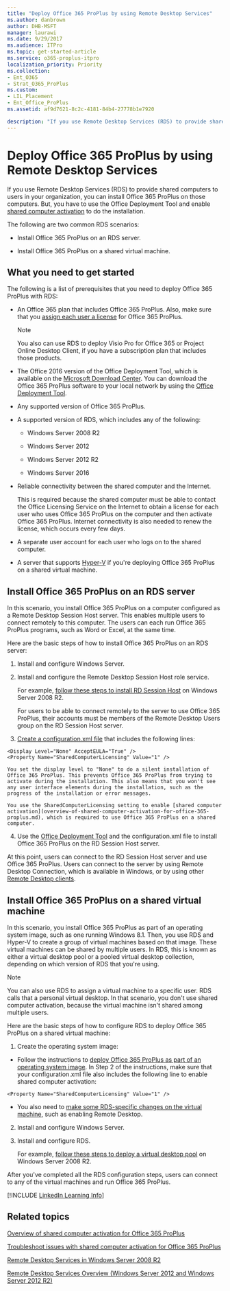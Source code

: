 ```yaml
---
title: "Deploy Office 365 ProPlus by using Remote Desktop Services"
ms.author: danbrown
author: DHB-MSFT
manager: laurawi
ms.date: 9/29/2017
ms.audience: ITPro
ms.topic: get-started-article
ms.service: o365-proplus-itpro
localization_priority: Priority
ms.collection:
- Ent_O365
- Strat_O365_ProPlus
ms.custom:
- LIL_Placement
- Ent_Office_ProPlus
ms.assetid: af9d7621-8c2c-4181-84b4-27778b1e7920

description: "If you use Remote Desktop Services (RDS) to provide shared computers to users in your organization, you can install Office 365 ProPlus on those computers. But, you have to use the Office Deployment Tool and enable shared computer activation to do the installation."
---
```


# Deploy Office 365 ProPlus by using Remote Desktop Services

If you use Remote Desktop Services (RDS) to provide shared computers to users in your organization, you can install Office 365 ProPlus on those computers. But, you have to use the Office Deployment Tool and enable [shared computer activation](overview-of-shared-computer-activation-for-office-365-proplus.md) to do the installation.
  
The following are two common RDS scenarios:
  
- Install Office 365 ProPlus on an RDS server.
    
- Install Office 365 ProPlus on a shared virtual machine.
    
## What you need to get started
<a name="Started"> </a>

The following is a list of prerequisites that you need to deploy Office 365 ProPlus with RDS:
  
- An Office 365 plan that includes Office 365 ProPlus. Also, make sure that you [assign each user a license](https://support.office.com/article/997596b5-4173-4627-b915-36abac6786dc) for Office 365 ProPlus.
    
    > [!NOTE]
    > You also can use RDS to deploy Visio Pro for Office 365 or Project Online Desktop Client, if you have a subscription plan that includes those products. 
  
- The Office 2016 version of the Office Deployment Tool, which is available on the [Microsoft Download Center](http://go.microsoft.com/fwlink/p/?LinkID=626065). You can download the Office 365 ProPlus software to your local network by using the [Office Deployment Tool](overview-of-the-office-2016-deployment-tool.md).
    
- Any supported version of Office 365 ProPlus.
    
- A supported version of RDS, which includes any of the following:
    
  - Windows Server 2008 R2 
    
  - Windows Server 2012 
    
  - Windows Server 2012 R2 
    
  - Windows Server 2016
    
- Reliable connectivity between the shared computer and the Internet.
    
    This is required because the shared computer must be able to contact the Office Licensing Service on the Internet to obtain a license for each user who uses Office 365 ProPlus on the computer and then activate Office 365 ProPlus. Internet connectivity is also needed to renew the license, which occurs every few days.
    
- A separate user account for each user who logs on to the shared computer.
    
- A server that supports [Hyper-V](https://go.microsoft.com/fwlink/p/?LinkId=510585) if you're deploying Office 365 ProPlus on a shared virtual machine.
    
## Install Office 365 ProPlus on an RDS server
<a name="Server"> </a>

In this scenario, you install Office 365 ProPlus on a computer configured as a Remote Desktop Session Host server. This enables multiple users to connect remotely to this computer. The users can each run Office 365 ProPlus programs, such as Word or Excel, at the same time.
  
Here are the basic steps of how to install Office 365 ProPlus on an RDS server:
  
1. Install and configure Windows Server.
    
2. Install and configure the Remote Desktop Session Host role service.
    
    For example, [follow these steps to install RD Session Host](https://go.microsoft.com/fwlink/p/?LinkId=510582) on Windows Server 2008 R2.
    
    For users to be able to connect remotely to the server to use Office 365 ProPlus, their accounts must be members of the Remote Desktop Users group on the RD Session Host server.
    
3. [Create a configuration.xml file](configuration-options-for-the-office-2016-deployment-tool.md) that includes the following lines:
    
  ```
  <Display Level="None" AcceptEULA="True" /> 
<Property Name="SharedComputerLicensing" Value="1" />

  ```

    You set the display level to "None" to do a silent installation of Office 365 ProPlus. This prevents Office 365 ProPlus from trying to activate during the installation. This also means that you won't see any user interface elements during the installation, such as the progress of the installation or error messages.
    
    You use the SharedComputerLicensing setting to enable [shared computer activation](overview-of-shared-computer-activation-for-office-365-proplus.md), which is required to use Office 365 ProPlus on a shared computer.
    
4. Use the [Office Deployment Tool](overview-of-the-office-2016-deployment-tool.md) and the configuration.xml file to install Office 365 ProPlus on the RD Session Host server.
    
At this point, users can connect to the RD Session Host server and use Office 365 ProPlus. Users can connect to the server by using Remote Desktop Connection, which is available in Windows, or by using other [Remote Desktop clients](https://go.microsoft.com/fwlink/p/?LinkId=510586).
  
## Install Office 365 ProPlus on a shared virtual machine
<a name="VM"> </a>

In this scenario, you install Office 365 ProPlus as part of an operating system image, such as one running Windows 8.1. Then, you use RDS and Hyper-V to create a group of virtual machines based on that image. These virtual machines can be shared by multiple users. In RDS, this is known as either a virtual desktop pool or a pooled virtual desktop collection, depending on which version of RDS that you're using.
  
> [!NOTE]
> You can also use RDS to assign a virtual machine to a specific user. RDS calls that a personal virtual desktop. In that scenario, you don't use shared computer activation, because the virtual machine isn't shared among multiple users. 
  
Here are the basic steps of how to configure RDS to deploy Office 365 ProPlus on a shared virtual machine:
  
1. Create the operating system image:
    
  - Follow the instructions to [deploy Office 365 ProPlus as part of an operating system image](deploy-office-365-proplus-as-part-of-an-operating-system-image.md). In Step 2 of the instructions, make sure that your configuration.xml file also includes the following line to enable shared computer activation:
    
  ```
  <Property Name="SharedComputerLicensing" Value="1" />
  ```

  - You also need to [make some RDS-specific changes on the virtual machine](https://go.microsoft.com/fwlink/p/?LinkId=510584), such as enabling Remote Desktop.
    
2. Install and configure Windows Server.
    
3. Install and configure RDS.
    
    For example, [follow these steps to deploy a virtual desktop pool](https://go.microsoft.com/fwlink/p/?LinkId=510583) on Windows Server 2008 R2.
    
After you've completed all the RDS configuration steps, users can connect to any of the virtual machines and run Office 365 ProPlus.
  
[!INCLUDE [LinkedIn Learning Info](common/office/linkedin-learning-info.md)]
   
## Related topics
<a name="VM"> </a>

[Overview of shared computer activation for Office 365 ProPlus](overview-of-shared-computer-activation-for-office-365-proplus.md)
  
[Troubleshoot issues with shared computer activation for Office 365 ProPlus](troubleshoot-issues-with-shared-computer-activation-for-office-365-proplus.md)
  
[Remote Desktop Services in Windows Server 2008 R2](https://go.microsoft.com/fwlink/p/?LinkID=268148)
  
[Remote Desktop Services Overview (Windows Server 2012 and Windows Server 2012 R2)](https://go.microsoft.com/fwlink/p/?LinkID=268149)
  

